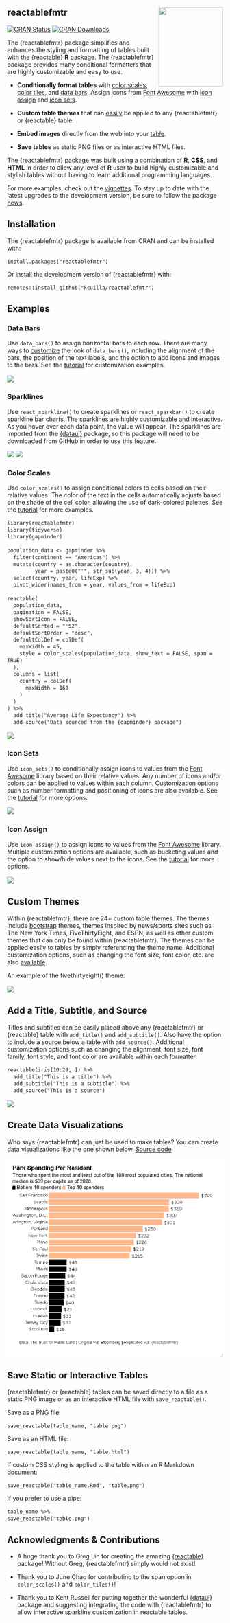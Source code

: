 ## reactablefmtr <a href='https://kcuilla.github.io/reactablefmtr/index.html'><img src="man/figures/reactablefmtr_hex_logo.png" align="right" width="150" height="185"/>

<!-- badges: start -->
[![CRAN Status](https://www.r-pkg.org/badges/version/reactablefmtr?color=blue)](https://cran.r-project.org/package=reactablefmtr?color=blue)
[![CRAN Downloads](https://cranlogs.r-pkg.org/badges/grand-total/reactablefmtr?color=brightgreen)](https://cranlogs.r-pkg.org/badges/grand-total/reactablefmtr?color=brightgreen)
<!-- badges: end -->

The {reactablefmtr} package simplifies and enhances the styling and formatting of tables built with the {reactable} **R** package. The {reactablefmtr} package provides many conditional formatters that are highly customizable and easy to use.

* **Conditionally format tables** with [color scales](https://kcuilla.github.io/reactablefmtr/articles/color_scales.html), [color tiles](https://kcuilla.github.io/reactablefmtr/articles/color_tiles.html), and [data bars](https://kcuilla.github.io/reactablefmtr/articles/data_bars.html). Assign icons from [Font Awesome](https://fontawesome.com/icons?d=gallery&p=2) with [icon assign](https://kcuilla.github.io/reactablefmtr/articles/icon_assign.html) and [icon sets](https://kcuilla.github.io/reactablefmtr/articles/icon_sets.html).
  
* **Custom table themes** that can [easily](https://kcuilla.github.io/reactablefmtr/articles/themes.html) be applied to any {reactablefmtr} or {reactable} table.
  
* **Embed images** directly from the web into your [table](https://kcuilla.github.io/reactablefmtr/articles/embed_img.html).
  
* **Save tables** as static PNG files or as interactive HTML files.

The {reactablefmtr} package was built using a combination of **R**, **CSS**, and **HTML** in order to allow any level of **R** user to build highly customizable and stylish tables without having to learn additional programming languages.

For more examples, check out the [vignettes](https://kcuilla.github.io/reactablefmtr/articles/). To stay up to date with the latest upgrades to the development version, be sure to follow the package [news](https://kcuilla.github.io/reactablefmtr/news/index.html).

## Installation

The {reactablefmtr} package is available from CRAN and can be installed with:

```{r}
install.packages("reactablefmtr")
```

Or install the development version of {reactablefmtr} with:

```{r}
remotes::install_github("kcuilla/reactablefmtr")
```

## Examples

### Data Bars

Use `data_bars()` to assign horizontal bars to each row. There are many ways to [customize](https://kcuilla.github.io/reactablefmtr/reference/data_bars.html) the look of `data_bars()`, including the alignment of the bars, the position of the text labels, and the option to add icons and images to the bars. See the [tutorial](https://kcuilla.github.io/reactablefmtr/articles/data_bars.html) for customization examples. 


<img src="https://raw.githubusercontent.com/kcuilla/reactablefmtr/main/man/figures/data_bars_animated_demo.gif" align="center" />

### Sparklines

Use `react_sparkline()` to create sparklines or `react_sparkbar()` to create sparkline bar charts. The sparklines are highly customizable and interactive. As you hover over each data point, the value will appear. The sparklines are imported from the [{dataui}](https://timelyportfolio.github.io/dataui/index.html) package, so this package will need to be downloaded from GitHub in order to use this feature.
   
<img src="https://raw.githubusercontent.com/kcuilla/reactablefmtr/main/man/figures/sparklinesgif1.gif" algin="center"/>
<img src="https://raw.githubusercontent.com/kcuilla/reactablefmtr/main/man/figures/sparklinesgif2.gif" algin="center"/>

### Color Scales

Use `color_scales()` to assign conditional colors to cells based on their relative values. The color of the text in the cells automatically adjusts based on the shade of the cell color, allowing the use of dark-colored palettes. See the [tutorial](https://kcuilla.github.io/reactablefmtr/articles/color_scales.html) for more examples.

```{r}
library(reactablefmtr)
library(tidyverse)
library(gapminder)
 
population_data <- gapminder %>% 
  filter(continent == "Americas") %>%
  mutate(country = as.character(country),
         year = paste0("'", str_sub(year, 3, 4))) %>% 
  select(country, year, lifeExp) %>%
  pivot_wider(names_from = year, values_from = lifeExp) 

reactable(
  population_data,
  pagination = FALSE,
  showSortIcon = FALSE,
  defaultSorted = "'52",
  defaultSortOrder = "desc",
  defaultColDef = colDef(
    maxWidth = 45,
    style = color_scales(population_data, show_text = FALSE, span = TRUE)
  ),
  columns = list(
    country = colDef(
      maxWidth = 160
    )
  )
) %>% 
  add_title("Average Life Expectancy") %>% 
  add_source("Data sourced from the {gapminder} package") 
```

<img src="https://raw.githubusercontent.com/kcuilla/reactablefmtr/main/man/figures/colorscales_heatmap2.gif" align="center"/>


### Icon Sets

Use `icon_sets()` to conditionally assign icons to values from the [Font Awesome](https://fontawesome.com/icons?d=gallery&p=2) library based on their relative values. Any number of icons and/or colors can be applied to values within each column. Customization options such as number formatting and positioning of icons are also available. See the [tutorial](https://kcuilla.github.io/reactablefmtr/articles/icon_sets.html) for more options.


<img src="https://raw.githubusercontent.com/kcuilla/reactablefmtr/main/man/figures/MPGbyCarTypeICONS.png" algin="center"/>
  
 
### Icon Assign

Use `icon_assign()` to assign icons to values from the [Font Awesome](https://fontawesome.com/icons?d=gallery&p=2) library. Multiple customization options are available, such as bucketing values and the option to show/hide values next to the icons. See the [tutorial](https://kcuilla.github.io/reactablefmtr/articles/icon_assign.html) for more options.

<img src="https://raw.githubusercontent.com/kcuilla/reactablefmtr/main/man/figures/5E26F646-AE47-4044-B01D-6BEBF28DD08B.jpeg" align="center" />


## Custom Themes

Within {reactablefmtr}, there are 24+ custom table themes. The themes include [bootstrap](https://bootswatch.com/) themes, themes inspired by news/sports sites such as The New York Times, FiveThirtyEight, and ESPN, as well as other custom themes that can only be found within {reactablefmtr}. The themes can be applied easily to tables by simply referencing the theme name. Additional customization options, such as changing the font size, font color, etc. are also [available](https://kcuilla.github.io/reactablefmtr/articles/themes.html).

An example of the fivethirtyeight() theme:

<img src="https://raw.githubusercontent.com/kcuilla/reactablefmtr/main/man/figures/78A671F4-6705-4EE9-9B49-D29934FFE019.jpeg" align="center" />


## Add a Title, Subtitle, and Source

Titles and subtitles can be easily placed above any {reactablefmtr} or {reactable} table with `add_title()` and `add_subtitle()`. Also have the option to include a source below a table with `add_source()`. Additional customization options such as changing the alignment, font size, font family, font style, and font color are available within each formatter.

```{r}
reactable(iris[10:29, ]) %>%
  add_title("This is a title") %>% 
  add_subtitle("This is a subtitle") %>% 
  add_source("This is a source")
```

<img src="https://raw.githubusercontent.com/kcuilla/reactablefmtr/main/man/figures/README_add_title.png" align="center" />


## Create Data Visualizations

Who says {reactablefmtr} can just be used to make tables? You can create data visualizations like the one shown below. [Source code](https://github.com/kcuilla/Tidy-Tuesday/blob/main/2021_26/park_spending.R) 

<img src="https://raw.githubusercontent.com/kcuilla/Tidy-Tuesday/main/2021_26/park_spending_per_resident.png" align = "center" />


## Save Static or Interactive Tables

{reactablefmtr} or {reactable} tables can be saved directly to a file as a static PNG image or as an interactive HTML file with `save_reactable()`.

Save as a PNG file:

```{r}
save_reactable(table_name, "table.png")
```

Save as an HTML file:

```{r}
save_reactable(table_name, "table.html")
```

If custom CSS styling is applied to the table within an R Markdown document:

```{r}
save_reactable("table_name.Rmd", "table.png")
```

If you prefer to use a pipe:

```{r}
table_name %>%
save_reactable("table.png")
```


## Acknowledgments & Contributions

* A huge thank you to Greg Lin for creating the amazing [{reactable}](https://glin.github.io/reactable/index.html) package! Without Greg, {reactablefmtr} simply would not exist! 

* Thank you to June Chao for contributing to the span option in `color_scales()` and `color_tiles()`!

* Thank you to Kent Russell for putting together the wonderful [{dataui}](https://timelyportfolio.github.io/dataui/index.html) package and suggesting integrating the code with {reactablefmtr} to allow interactive sparkline customization in reactable tables.

